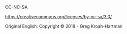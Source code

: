 CC-NC-SA

https://creativecommons.org/licenses/by-nc-sa/3.0/

Original English: Copyright © 2018 - Greg Kroah-Hartman

